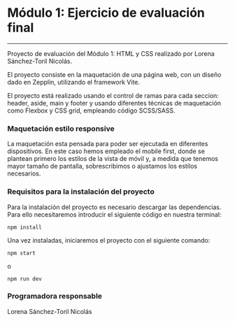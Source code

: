 # Módulo 1: Ejercicio de evaluación final

---

Proyecto de evaluación del Módulo 1: HTML y CSS realizado por Lorena Sánchez-Toril Nicolás.

El proyecto consiste en la maquetación de una página web, con un diseño dado en Zepplin, utilizando el framework Vite.

El proyecto está realizado usando el control de ramas para cada seccion: header, aside, main y footer y usando diferentes técnicas de maquetación como Flexbox y CSS grid, empleando código SCSS/SASS.

### Maquetación estilo responsive

La maquetación esta pensada para poder ser ejecutada en diferentes dispositivos. En este caso hemos empleado el mobile first, donde se plantean primero los estilos de la vista de móvil y, a medida que tenemos mayor tamaño de pantalla, sobrescribimos o ajustamos los estilos necesarios.

### Requisitos para la instalación del proyecto

Para la instalación del proyecto es necesario descargar las dependencias. Para ello necesitaremos introducir el siguiente código en nuestra terminal:

`npm install`

Una vez instaladas, iniciaremos el proyecto con el siguiente comando:

`npm start`

o

`npm run dev`

### Programadora responsable

Lorena Sánchez-Toril Nicolás
